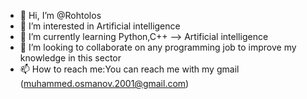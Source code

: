 - 👋 Hi, I’m @Rohtolos
- 👀 I’m interested in Artificial intelligence
- 🌱 I’m currently learning Python,C++ --> Artificial intelligence
- 💞️ I’m looking to collaborate on any programming job to improve my knowledge in this sector
- 📫 How to reach me:You can reach me with my gmail (muhammed.osmanov.2001@gmail.com)
